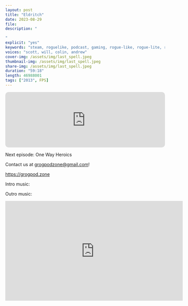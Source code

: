 ```yaml
---
layout: post
title: "Eldritch"
date: 2023-08-29
file: 
description: "

"
explicit: "yes" 
keywords: "steam, roguelike, podcast, gaming, rogue-like, rogue-lite, roguelite"
voices: "scott, will, colin, andrew"
cover-img: /assets/img/last_spell.jpeg
thumbnail-img: /assets/img/last_spell.jpeg
share-img: /assets/img/last_spell.jpeg
duration: "59:18"
length: 46988001 
tags: ["2013", FPS]
---
```




<iframe allow="autoplay *; encrypted-media *; fullscreen *; clipboard-write" frameborder="0" height="175" style="width:100%;max-width:660px;overflow:hidden;border-radius:10px;" sandbox="allow-forms allow-popups allow-same-origin allow-scripts allow-storage-access-by-user-activation allow-top-navigation-by-user-activation" src="https://embed.podcasts.apple.com/us/podcast/luck-be-a-landlord/id1650474911?i=1000623136283&theme=auto"></iframe>

Next episode: One Way Heroics

Contact us at grogpodzone@gmail.com!

https://grogpod.zone

Intro music: 

Outro music: 

<div class="embed-responsive embed-responsive-16by9">
<iframe width="560" height="315" src="https://www.youtube.com/embed/o_vZH1ab2nA" title="YouTube video player" frameborder="0" allow="accelerometer; autoplay; clipboard-write; encrypted-media; gyroscope; picture-in-picture" allowfullscreen></iframe>
</div>
